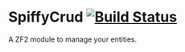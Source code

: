 # SpiffyCrud [![Build Status](https://travis-ci.org/spiffyjr/spiffy-crud.png?branch=master)](https://travis-ci.org/spiffyjr/spiffy-crud)
A ZF2 module to manage your entities.
